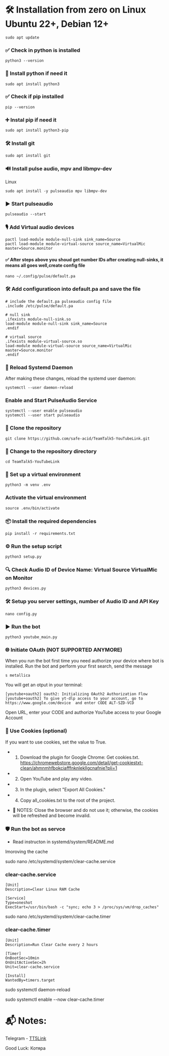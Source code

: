 # 🛠️ Installation from zero on Linux Ubuntu 22+, Debian 12+

```shell script
sudo apt update
```
### ✅ Check in python is installed
```shell script
python3 --version 
```
### 🐍 Install python if need it
```shell script
sudo apt install python3
```
### ✅ Check if pip installed
```shell script
pip --version
```
### ➕ Instal pip if need it
```shell script
sudo apt install python3-pip
```
### 🛠️ Install git
```shell script
sudo apt install git
```
### 🔊 Install pulse audio, mpv and libmpv-dev
Linux
```shell script
sudo apt install -y pulseaudio mpv libmpv-dev
```

### ▶️ Start pulseaudio
```shell script
pulseaudio --start
```
### 🎙️ Add Virtual audio devices
```shell script
pactl load-module module-null-sink sink_name=Source
pactl load-module module-virtual-source source_name=VirtualMic master=Source.monitor
```
#### ✅ After steps above you shoud get number IDs after creating null-sinks, it means all goes well,create config file
```shell script
nano ~/.config/pulse/default.pa 
```
### 🛠️ Add configuratioon into default.pa and save the file 
```shell script
# include the default.pa pulseaudio config file
.include /etc/pulse/default.pa

# null sink
.ifexists module-null-sink.so
load-module module-null-sink sink_name=Source
.endif

# virtual source
.ifexists module-virtual-source.so
load-module module-virtual-source source_name=VirtualMic master=Source.monitor
.endif
```
### 🔄 Reload Systemd Daemon
After making these changes, reload the systemd user daemon:
```shell script
systemctl --user daemon-reload
```
### Enable and Start PulseAudio Service
```shell script
systemctl --user enable pulseaudio
systemctl --user start pulseaudio
```

### 📂 Clone the repository
```shell script
git clone https://github.com/safe-acid/TeamTalk5-YouTubeLink.git
```
### 📁 Change to the repository directory
```shell script
cd TeamTalk5-YouTubeLink
```

### 🐍 Set up a virtual environment
```shell script
python3 -m venv .env
```

### Activate the virtual environment
```shell script
source .env/bin/activate
```

### 📦 Install the required dependencies
```shell script
pip install -r requirements.txt
```

### ⚙️ Run the setup script
```shell script
python3 setup.py
```

### 🔍 Check Audio ID of Device Name: Virtual Source VirtualMic on Monitor
```shell script
python3 devices.py
```
### 🛠️ Setup you server settings, number of Audio ID and API Key
```shell script
nano config.py
```
### ▶️ Run the bot
```shell script
python3 youtube_main.py
```
### 🌐 Initiate OAuth (NOT SUPPORTED ANYMORE)
When you run the bot first time you need authorize your device where bot is installed.
Run the bot and perform your first search, send the message
```shell script
s metallica
```
You will get an otput in your terminal:
```shell script
[youtube+oauth2] oauth2: Initializing OAuth2 Authorization Flow
[youtube+oauth2] To give yt-dlp access to your account, go to
https://www.google.com/device  and enter CODE ALT-SZD-VCD
```
Open URL, enter your CODE and authorize YouTube access to your Google Account

### 🍪 Use Cookies (optional)
If you want to use cookies, set the value to True.
* 1. Download the plugin for Google Chrome: Get cookies.txt. 
       https://chromewebstore.google.com/detail/get-cookiestxt-clean/ahmnmhfbokciafffnknlekllgcnafnie?pli=1
* 2. Open YouTube and play any video.
* 3. In the plugin, select "Export All Cookies."
* 4. Copy all_cookies.txt to the root of the project.
    
* 📝 NOTES: Close the browser and do not use it; otherwise, the cookies will be refreshed and become invalid.

### 🛡️ Run the bot as servce 
* Read instructon in systemd/system/README.md

Imoroving the cache 

sudo nano /etc/systemd/system/clear-cache.service
### clear-cache.service
```shell script
[Unit]
Description=Clear Linux RAM Cache

[Service]
Type=oneshot
ExecStart=/usr/bin/bash -c "sync; echo 3 > /proc/sys/vm/drop_caches"
```
sudo nano /etc/systemd/system/clear-cache.timer


### clear-cache.timer
```shell script
[Unit]
Description=Run Clear Cache every 2 hours

[Timer]
OnBootSec=10min
OnUnitActiveSec=2h
Unit=clear-cache.service

[Install]
WantedBy=timers.target

```

sudo systemctl daemon-reload

sudo systemctl enable --now clear-cache.timer

# 📬 Notes:
Telegram - <a href="https://t.me/TT5Link"> TT5Link</a>

Good Luck:
Котяра 
